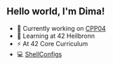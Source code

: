 ## Hello world, I'm Dima!
- 🔭 Currently working on [CPP04](https://github.com/oliferovych/CPP-CPP04)
- 🌱 Learning at 42 Heilbronn
- ⚡ At 42 Core Curriculum
- 💻 [ShellConfigs](https://github.com/oliferovych/ShellConfigs)

